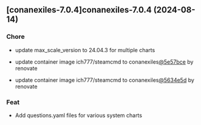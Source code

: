 

## [conanexiles-7.0.4]conanexiles-7.0.4 (2024-08-14)

### Chore



- update max_scale_version to 24.04.3 for multiple charts

- update container image ich777/steamcmd to conanexiles[@5e57bce](https://github.com/5e57bce) by renovate

- update container image ich777/steamcmd to conanexiles[@5634e5d](https://github.com/5634e5d) by renovate

### Feat



- Add questions.yaml files for various system charts